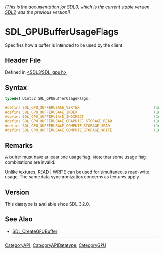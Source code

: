 ###### (This is the documentation for SDL3, which is the current stable version. [SDL2](https://wiki.libsdl.org/SDL2/) was the previous version!)
# SDL_GPUBufferUsageFlags

Specifies how a buffer is intended to be used by the client.

## Header File

Defined in [<SDL3/SDL_gpu.h>](https://github.com/libsdl-org/SDL/blob/main/include/SDL3/SDL_gpu.h)

## Syntax

```c
typedef Uint32 SDL_GPUBufferUsageFlags;

#define SDL_GPU_BUFFERUSAGE_VERTEX                                  (1u << 0) /**< Buffer is a vertex buffer. */
#define SDL_GPU_BUFFERUSAGE_INDEX                                   (1u << 1) /**< Buffer is an index buffer. */
#define SDL_GPU_BUFFERUSAGE_INDIRECT                                (1u << 2) /**< Buffer is an indirect buffer. */
#define SDL_GPU_BUFFERUSAGE_GRAPHICS_STORAGE_READ                   (1u << 3) /**< Buffer supports storage reads in graphics stages. */
#define SDL_GPU_BUFFERUSAGE_COMPUTE_STORAGE_READ                    (1u << 4) /**< Buffer supports storage reads in the compute stage. */
#define SDL_GPU_BUFFERUSAGE_COMPUTE_STORAGE_WRITE                   (1u << 5) /**< Buffer supports storage writes in the compute stage. */
```

## Remarks

A buffer must have at least one usage flag. Note that some usage flag
combinations are invalid.

Unlike textures, READ | WRITE can be used for simultaneous read-write
usage. The same data synchronization concerns as textures apply.

## Version

This datatype is available since SDL 3.2.0.

## See Also

- [SDL_CreateGPUBuffer](SDL_CreateGPUBuffer)

----
[CategoryAPI](CategoryAPI), [CategoryAPIDatatype](CategoryAPIDatatype), [CategoryGPU](CategoryGPU)

